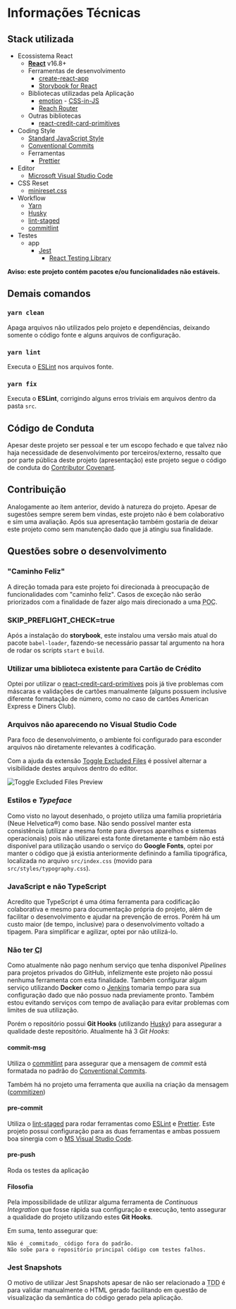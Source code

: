 # Informações Técnicas

## Stack utilizada

- Ecossistema React
  - **[React](https://reactjs.org/)** v16.8+
  - Ferramentas de desenvolvimento
    - [create-react-app](https://github.com/facebook/create-react-app)
    - [Storybook for React](https://storybook.js.org/)
  - Bibliotecas utilizadas pela Aplicação
    - [emotion](https://emotion.sh) - [CSS-in-JS](https://reactjs.org/docs/faq-styling.html)
    - [Reach Router](https://reach.tech/router)
  - Outras bibliotecas
    - [react-credit-card-primitives](https://github.com/ajoslin/react-credit-card-primitives)
- Coding Style
  - [Standard JavaScript Style](https://standardjs.com/)
  - [Conventional Commits](https://conventionalcommits.org/)
  - Ferramentas
    - [Prettier](https://prettier.io/)
- Editor
  - [Microsoft Visual Studio Code](https://code.visualstudio.com/)
- CSS Reset
  - [minireset.css](https://jgthms.com/minireset.css/)
- Workflow
  - [Yarn](http://yarnpkg.com/)
  - [Husky](https://github.com/typicode/husky)
  - [lint-staged](https://github.com/okonet/lint-staged)
  - [commitlint](https://conventional-changelog.github.io/commitlint/)
- Testes
  - app
    - [Jest](http://facebook.github.io/jest/)
      - [React Testing Library](https://testing-library.com/react)

**Aviso: este projeto contém pacotes e/ou funcionalidades não estáveis.**

## Demais comandos

### `yarn clean`

Apaga arquivos não utilizados pelo projeto e dependências, deixando somente o código fonte e alguns arquivos de configuração.

### `yarn lint`

Executa o [ESLint](https://eslint.org/) nos arquivos fonte.

### `yarn fix`

Executa o **ESLint**, corrigindo alguns erros triviais em arquivos dentro da pasta `src`.

## Código de Conduta

Apesar deste projeto ser pessoal e ter um escopo fechado e que talvez não haja necessidade de desenvolvimento por terceiros/externo, ressalto que por parte pública deste projeto (apresentação) este projeto segue o código de conduta do [Contributor Covenant](https://www.contributor-covenant.org/pt-br/version/1/4/code-of-conduct).

## Contribuição

Analogamente ao ítem anterior, devido à natureza do projeto. Apesar de sugestões sempre serem bem vindas, este projeto não é bem colaborativo e sim uma avaliação. Após sua apresentação também gostaria de deixar este projeto como sem manutenção dado que já atingiu sua finalidade.

## Questões sobre o desenvolvimento

### "Caminho Feliz"

A direção tomada para este projeto foi direcionada à preocupação de funcionalidades com "caminho feliz". Casos de exceção não serão priorizados com a finalidade de fazer algo mais direcionado a uma <abbr title="Prova de Conceito">POC</abbr>.

### SKIP_PREFLIGHT_CHECK=true

Após a instalação do **storybook**, este instalou uma versão mais atual do pacote `babel-loader`, fazendo-se necessário passar tal argumento na hora de rodar os scripts `start` e `build`.

### Utilizar uma biblioteca existente para Cartão de Crédito

Optei por utilizar o [react-credit-card-primitives](https://github.com/ajoslin/react-credit-card-primitives) pois já tive problemas com máscaras e validações de cartões manualmente (alguns possuem inclusive diferente formatação de número, como no caso de cartões American Express e Diners Club).

### Arquivos não aparecendo no Visual Studio Code

Para foco de desenvolvimento, o ambiente foi configurado para esconder arquivos não diretamente relevantes à codificação.

Com a ajuda da extensão [Toggle Excluded Files](https://marketplace.visualstudio.com/items?itemName=eamodio.toggle-excluded-files) é possível alternar a visibilidade destes arquivos dentro do editor.

![Toggle Excluded Files Preview](https://raw.githubusercontent.com/eamodio/vscode-toggle-excluded-files/master/images/preview.gif)

### Estilos e _Typeface_

Como visto no layout desenhado, o projeto utiliza uma familia proprietária (Neue Helvetica®) como base. Não sendo possível manter esta consistência (utilizar a mesma fonte para diversos aparelhos e sistemas operacionais) pois não utilizarei esta fonte diretamente e também não está disponível para utilização usando o serviço do **Google Fonts**, optei por manter o código que já existia anteriormente definindo a família tipográfica, localizada no arquivo `src/index.css` (movido para `src/styles/typography.css`).

### JavaScript e não TypeScript

Acredito que TypeScript é uma ótima ferramenta para codificação colaborativa e mesmo para documentação própria do projeto, além de facilitar o desenvolvimento e ajudar na prevenção de erros. Porém há um custo maior (de tempo, inclusive) para o desenvolvimento voltado a tipagem. Para simplificar e agilizar, optei por não utilizá-lo.

### Não ter <abbr title="Continuous Integration">CI</abbr>

Como atualmente não pago nenhum serviço que tenha disponível _Pipelines_ para projetos privados do GitHub, infelizmente este projeto não possui nenhuma ferramenta com esta finalidade. Também configurar algum serviço utilizando **Docker** como o [Jenkins](https://hub.docker.com/_/jenkins/) tomaria tempo para sua configuração dado que não possuo nada previamente pronto. Também estou evitando serviços com tempo de avaliação para evitar problemas com limites de sua utilização.

Porém o repositório possui **Git Hooks** (utilizando [Husky](https://github.com/typicode/husky)) para assegurar a qualidade deste repositório. Atualmente há 3 _Git Hooks_:

#### commit-msg

Utiliza o [commitlint](https://conventional-changelog.github.io/commitlint/) para assegurar que a mensagem de _commit_ está formatada no padrão do [Conventional Commits](https://conventionalcommits.org/).

Também há no projeto uma ferramenta que auxilia na criação da mensagem ([commitizen](https://github.com/commitizen/cz-cli))

#### pre-commit

Utiliza o [lint-staged](https://github.com/okonet/lint-staged) para rodar ferramentas como [ESLint](https://eslint.org/) e [Prettier](https://prettier.io/). Este projeto possui configuração para as duas ferramentas e ambas possuem boa sinergia com o [MS Visual Studio Code](https://code.visualstudio.com/).

#### pre-push

Roda os testes da aplicação

#### Filosofia

Pela impossibilidade de utilizar alguma ferramenta de _Continuous Integration_ que fosse rápida sua configuração e execução, tento assegurar a qualidade do projeto utilizando estes **Git Hooks**.

Em suma, tento assegurar que:

    Não é _commitado_ código fora do padrão.
    Não sobe para o repositório principal código com testes falhos.

### Jest Snapshots

O motivo de utilizar Jest Snapshots apesar de não ser relacionado a <abbr title="Test Driven Development">TDD</abbr> é para validar manualmente o HTML gerado facilitando em questão de visualização da semântica do código gerado pela aplicação.

